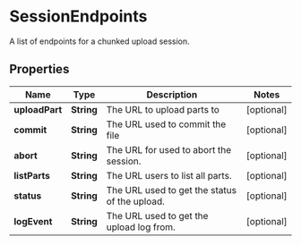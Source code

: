 

# SessionEndpoints

A list of endpoints for a chunked upload session.

## Properties

| Name | Type | Description | Notes |
|------------ | ------------- | ------------- | -------------|
|**uploadPart** | **String** | The URL to upload parts to |  [optional] |
|**commit** | **String** | The URL used to commit the file |  [optional] |
|**abort** | **String** | The URL for used to abort the session. |  [optional] |
|**listParts** | **String** | The URL users to list all parts. |  [optional] |
|**status** | **String** | The URL used to get the status of the upload. |  [optional] |
|**logEvent** | **String** | The URL used to get the upload log from. |  [optional] |



